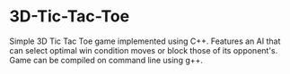 # 3D-Tic-Tac-Toe

Simple 3D Tic Tac Toe game implemented using C++. 
Features an AI that can select optimal win condition moves or block those of its opponent's.
Game can be compiled on command line using g++. 
